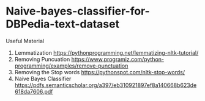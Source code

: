 # Naive-bayes-classifier-for-DBPedia-text-dataset

Useful Material
1. Lemmatization
    https://pythonprogramming.net/lemmatizing-nltk-tutorial/
2. Removing Puncuation 
    https://www.programiz.com/python-programming/examples/remove-punctuation
3. Removing the Stop words
    https://pythonspot.com/nltk-stop-words/
4. Naive Bayes Classifier
    https://pdfs.semanticscholar.org/a397/eb310921897ef8a140668b623de618da7606.pdf
  
